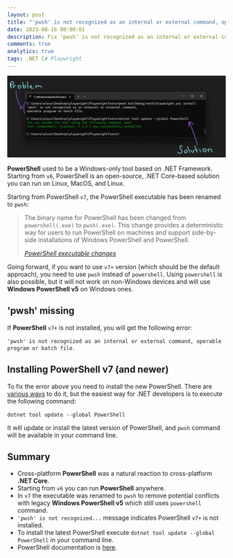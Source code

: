 ```yaml
---
layout: post
title: "'pwsh' is not recognized as an internal or external command, operable program or batch file"
date: 2023-08-16 00:00:01
description: Fix 'pwsh' is not recognized as an internal or external command, operable program or batch file
comments: true
analytics: true
tags: .NET C# Playwright
---
```


<img src='/public/images/powershell/powershell.png' alt="a console with pwsh is not recognized as an internal or external command error message"/>

**PowerShell** used to be a Windows-only tool based on .NET Framework. Starting from `v6`, PowerShell is an open-source, .NET Core-based solution you can run on Linux, MacOS, and Linux.
<br>

Starting from PowerShell `v7`, the PowerShell executable has been renamed to `pwsh`:

> The binary name for PowerShell has been changed from `powershell(.exe)` to `pwsh(.exe)`. This change provides a deterministic way for users to run PowerShell on machines and support side-by-side installations of Windows PowerShell and PowerShell.
>
> <cite>[PowerShell executable changes](https://learn.microsoft.com/en-us/powershell/scripting/whats-new/differences-from-windows-powershell?view=powershell-7.3#renamed-powershellexe-to-pwshexe)</cite>

Going forward, if you want to use `v7+` version (which should be the default approach), you need to use `pwsh` instead of `powershell`. Using `powershell` is also possible, but it will not work on non-Windows devices and will use **Windows PowerShell v5** on Windows ones.

## 'pwsh' missing

If **PowerShell** `v7+` is not installed, you will get the following error:

```console
'pwsh' is not recognized as an internal or external command, operable program or batch file.
```

## Installing PowerShell v7 (and newer)

To fix the error above you need to install the new PowerShell. There are [various ways](https://learn.microsoft.com/en-us/powershell/scripting/install/installing-powershell-on-windows?view=powershell-7.3) to do it, but the easiest way for .NET developers is to execute the following command:

```console
dotnet tool update --global PowerShell
```

It will update or install the latest version of PowerShell, and `pwsh` command will be available in your command line.

## Summary

- Cross-platform **PowerShell** was a natural reaction to cross-platform **.NET Core**.
- Starting from `v6` you can run **PowerShell** anywhere.
- In `v7` the executable was renamed to `pwsh` to remove potential conflicts with legacy **Windows PowerShell v5** which still uses `powershell` command.
- `'pwsh' is not recognized...` message indicates PowerShell `v7+` is not installed.
- To install the latest PowerShell execute `dotnet tool update --global PowerShell` in your command line.
- PowerShell documentation is [here](https://learn.microsoft.com/en-us/powershell/scripting/overview?view=powershell-7.3).




